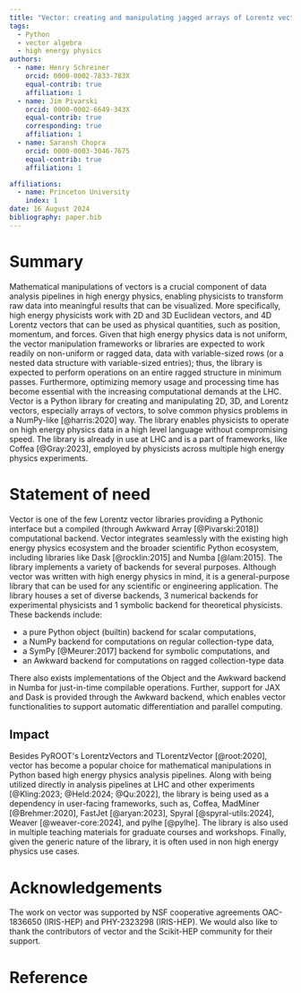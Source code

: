 ```yaml
---
title: "Vector: creating and manipulating jagged arrays of Lorentz vectors"
tags:
  - Python
  - vector algebra
  - high energy physics
authors:
  - name: Henry Schreiner
    orcid: 0000-0002-7833-783X
    equal-contrib: true
    affiliation: 1
  - name: Jim Pivarski
    orcid: 0000-0002-6649-343X
    equal-contrib: true
    corresponding: true
    affiliation: 1
  - name: Saransh Chopra
    orcid: 0000-0003-3046-7675
    equal-contrib: true
    affiliation: 1

affiliations:
  - name: Princeton University
    index: 1
date: 16 August 2024
bibliography: paper.bib
---
```


# Summary

Mathematical manipulations of vectors is a crucial component of data analysis
pipelines in high energy physics, enabling physicists to transform raw data
into meaningful results that can be visualized. More specifically, high energy
physicists work with 2D and 3D Euclidean vectors, and 4D Lorentz vectors that
can be used as physical quantities, such as position, momentum, and forces.
Given that high energy physics data is not uniform, the vector manipulation
frameworks or libraries are expected to work readily on non-uniform or ragged
data, data with variable-sized rows (or a nested data structure with variable-sized
entries); thus, the library is expected to perform operations on an entire
ragged structure in minimum passes. Furthermore, optimizing memory usage and
processing time has become essential with the increasing computational demands
at the LHC. Vector is a Python library for creating and manipulating 2D, 3D,
and Lorentz vectors, especially arrays of vectors, to solve common physics
problems in a NumPy-like [@harris:2020] way. The library enables physicists to
operate on high energy physics data in a high level language without
compromising speed. The library is already in use at LHC and is a part of
frameworks, like Coffea [@Gray:2023], employed by physicists across multiple
high energy physics experiments.

# Statement of need

Vector is one of the few Lorentz vector libraries providing a Pythonic interface
but a compiled (through Awkward Array [@Pivarski:2018]) computational backend.
Vector integrates seamlessly with the existing high energy physics
ecosystem and the broader scientific Python ecosystem, including libraries like
Dask [@rocklin:2015] and Numba [@lam:2015]. The library implements a variety of
backends for several purposes. Although vector was written with high energy
physics in mind, it is a general-purpose library that can be used for any
scientific or engineering application. The library houses a set of diverse
backends, 3 numerical backends for experimental physicists and 1 symbolic
backend for theoretical physicists. These backends include:

- a pure Python object (builtin) backend for scalar computations,
- a NumPy backend for computations on regular collection-type data,
- a SymPy [@Meurer:2017] backend for symbolic computations, and
- an Awkward backend for computations on ragged collection-type data

There also exists implementations of the Object and the Awkward backend in Numba
for just-in-time compilable operations. Further, support for JAX and Dask is
provided through the Awkward backend, which enables vector functionalities to
support automatic differentiation and parallel computing.

## Impact

Besides PyROOT's LorentzVectors and TLorentzVector [@root:2020], vector has
become a popular choice for mathematical manipulations in Python based high energy
physics analysis pipelines. Along with being utilized directly in
analysis pipelines at LHC and other experiments [@Kling:2023; @Held:2024; @Qu:2022],
the library is being used as a dependency in user-facing frameworks, such as,
Coffea, MadMiner [@Brehmer:2020], FastJet [@aryan:2023], Spyral [@spyral-utils:2024],
Weaver [@weaver-core:2024], and pylhe [@pylhe]. The library is also used in multiple
teaching materials for graduate courses and workshops. Finally, given the generic
nature of the library, it is often used in non high energy physics use cases.

# Acknowledgements

The work on vector was supported by NSF cooperative agreements OAC-1836650
(IRIS-HEP) and PHY-2323298 (IRIS-HEP). We would also like to thank the
contributors of vector and the Scikit-HEP community for their support.

# Reference
